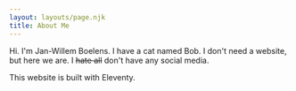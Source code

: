 ```yaml
---
layout: layouts/page.njk
title: About Me
---
```


Hi. I'm Jan-Willem Boelens. I have a cat named Bob. I don't need a website, but here we are. I <s>hate all</s> don't have any social media.

This website is built with Eleventy.
